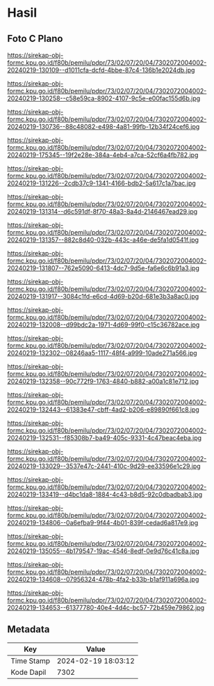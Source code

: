 # Hasil

## Foto C Plano

https://sirekap-obj-formc.kpu.go.id/f80b/pemilu/pdpr/73/02/07/20/04/7302072004002-20240219-130109--d1011cfa-dcfd-4bbe-87c4-136b1e2024db.jpg

https://sirekap-obj-formc.kpu.go.id/f80b/pemilu/pdpr/73/02/07/20/04/7302072004002-20240219-130258--c58e59ca-8902-4107-9c5e-e00fac155d6b.jpg

https://sirekap-obj-formc.kpu.go.id/f80b/pemilu/pdpr/73/02/07/20/04/7302072004002-20240219-130736--88c48082-e498-4a81-99fb-12b34f24cef6.jpg

https://sirekap-obj-formc.kpu.go.id/f80b/pemilu/pdpr/73/02/07/20/04/7302072004002-20240219-175345--19f2e28e-384a-4eb4-a7ca-52cf6a4fb782.jpg

https://sirekap-obj-formc.kpu.go.id/f80b/pemilu/pdpr/73/02/07/20/04/7302072004002-20240219-131226--2cdb37c9-1341-4166-bdb2-5a617c1a7bac.jpg

https://sirekap-obj-formc.kpu.go.id/f80b/pemilu/pdpr/73/02/07/20/04/7302072004002-20240219-131314--d6c591df-8f70-48a3-8a4d-2146467ead29.jpg

https://sirekap-obj-formc.kpu.go.id/f80b/pemilu/pdpr/73/02/07/20/04/7302072004002-20240219-131357--882c8d40-032b-443c-a46e-de5fa1d0541f.jpg

https://sirekap-obj-formc.kpu.go.id/f80b/pemilu/pdpr/73/02/07/20/04/7302072004002-20240219-131807--762e5090-6413-4dc7-9d5e-fa6e6c6b91a3.jpg

https://sirekap-obj-formc.kpu.go.id/f80b/pemilu/pdpr/73/02/07/20/04/7302072004002-20240219-131917--3084c1fd-e6cd-4d69-b20d-681e3b3a8ac0.jpg

https://sirekap-obj-formc.kpu.go.id/f80b/pemilu/pdpr/73/02/07/20/04/7302072004002-20240219-132008--d99bdc2a-1971-4d69-99f0-c15c36782ace.jpg

https://sirekap-obj-formc.kpu.go.id/f80b/pemilu/pdpr/73/02/07/20/04/7302072004002-20240219-132302--08246aa5-1117-48f4-a999-10ade271a566.jpg

https://sirekap-obj-formc.kpu.go.id/f80b/pemilu/pdpr/73/02/07/20/04/7302072004002-20240219-132358--90c772f9-1763-4840-b882-a00a1c81e712.jpg

https://sirekap-obj-formc.kpu.go.id/f80b/pemilu/pdpr/73/02/07/20/04/7302072004002-20240219-132443--61383e47-cbff-4ad2-b206-e89890f661c8.jpg

https://sirekap-obj-formc.kpu.go.id/f80b/pemilu/pdpr/73/02/07/20/04/7302072004002-20240219-132531--f85308b7-ba49-405c-9331-4c47beac4eba.jpg

https://sirekap-obj-formc.kpu.go.id/f80b/pemilu/pdpr/73/02/07/20/04/7302072004002-20240219-133029--3537e47c-2441-410c-9d29-ee33596e1c29.jpg

https://sirekap-obj-formc.kpu.go.id/f80b/pemilu/pdpr/73/02/07/20/04/7302072004002-20240219-133419--d4bc1da8-1884-4c43-b8d5-92c0dbadbab3.jpg

https://sirekap-obj-formc.kpu.go.id/f80b/pemilu/pdpr/73/02/07/20/04/7302072004002-20240219-134806--0a6efba9-9f44-4b01-839f-cedad6a817e9.jpg

https://sirekap-obj-formc.kpu.go.id/f80b/pemilu/pdpr/73/02/07/20/04/7302072004002-20240219-135055--4b179547-19ac-4546-8edf-0e9d76c41c8a.jpg

https://sirekap-obj-formc.kpu.go.id/f80b/pemilu/pdpr/73/02/07/20/04/7302072004002-20240219-134608--07956324-478b-4fa2-b33b-b1af911a696a.jpg

https://sirekap-obj-formc.kpu.go.id/f80b/pemilu/pdpr/73/02/07/20/04/7302072004002-20240219-134653--61377780-40e4-4d4c-bc57-72b459e79862.jpg


## Metadata

| Key        | Value               |
| ---------- | ------------------- |
| Time Stamp | 2024-02-19 18:03:12 |
| Kode Dapil | 7302                |



